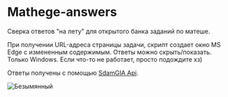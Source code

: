 # Mathege-answers

Сверка ответов "на лету" для открытого банка заданий по матеше.

При получении URL-адреса страницы задачи, скрипт создает окно MS Edge с измененным содержимым. Ответы можно скрыть/показать. Только Windows. Если что-то не работает, просто подождите хз)

Ответы получены с помощью [SdamGIA Api](https://github.com/anijackich/sdamgia-api).

![Безымянный](https://user-images.githubusercontent.com/67783125/196046875-ec7aa746-c9a5-47c1-8a32-a4f5654f4583.png)
